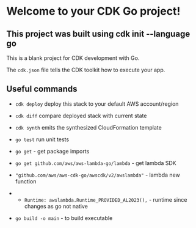 # Welcome to your CDK Go project!

## This project was built using cdk init --language go

This is a blank project for CDK development with Go.

The `cdk.json` file tells the CDK toolkit how to execute your app.

## Useful commands

 * `cdk deploy`      deploy this stack to your default AWS account/region
 * `cdk diff`        compare deployed stack with current state
 * `cdk synth`       emits the synthesized CloudFormation template
 * `go test`         run unit tests
 
 * `go get` - get package imports

 * `go get github.com/aws/aws-lambda-go/lambda` - get lambda SDK

 * `"github.com/aws/aws-cdk-go/awscdk/v2/awslambda"` - lambda new function 

 * - `Runtime: awslambda.Runtime_PROVIDED_AL2023(),` - runtime since changes as go not native 

 * `go build -o main` - to build executable

 
